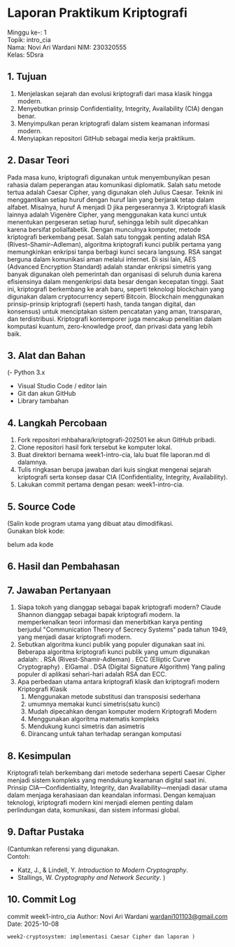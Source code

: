 # Laporan Praktikum Kriptografi
Minggu ke-: 1  
Topik: intro_cia  
Nama: Novi Ari Wardani
NIM: 230320555  
Kelas: 5Dsra  


## 1. Tujuan
1. Menjelaskan sejarah dan evolusi kriptografi dari masa klasik hingga modern.
2. Menyebutkan prinsip Confidentiality, Integrity, Availability (CIA) dengan benar.
3. Menyimpulkan peran kriptografi dalam sistem keamanan informasi modern.
4. Menyiapkan repositori GitHub sebagai media kerja praktikum.


## 2. Dasar Teori
Pada masa kuno, kriptografi digunakan untuk menyembunyikan pesan rahasia dalam peperangan atau komunikasi diplomatik. Salah satu metode tertua adalah Caesar Cipher, yang digunakan oleh Julius Caesar. Teknik ini menggantikan setiap huruf dengan huruf lain yang berjarak tetap dalam alfabet. Misalnya, huruf A menjadi D jika pergeserannya 3. Kriptografi klasik lainnya adalah Vigenère Cipher, yang menggunakan kata kunci untuk menentukan pergeseran setiap huruf, sehingga lebih sulit dipecahkan karena bersifat polialfabetik.
Dengan munculnya komputer, metode kriptografi berkembang pesat. Salah satu tonggak penting adalah RSA (Rivest–Shamir–Adleman), algoritma kriptografi kunci publik pertama yang memungkinkan enkripsi tanpa berbagi kunci secara langsung. RSA sangat berguna dalam komunikasi aman melalui internet. Di sisi lain, AES (Advanced Encryption Standard) adalah standar enkripsi simetris yang banyak digunakan oleh pemerintah dan organisasi di seluruh dunia karena efisiensinya dalam mengenkripsi data besar dengan kecepatan tinggi.
Saat ini, kriptografi berkembang ke arah baru, seperti teknologi blockchain yang digunakan dalam cryptocurrency seperti Bitcoin. Blockchain menggunakan prinsip-prinsip kriptografi (seperti hash, tanda tangan digital, dan konsensus) untuk menciptakan sistem pencatatan yang aman, transparan, dan terdistribusi. Kriptografi kontemporer juga mencakup penelitian dalam komputasi kuantum, zero-knowledge proof, dan privasi data yang lebih baik.

## 3. Alat dan Bahan
(- Python 3.x  
- Visual Studio Code / editor lain  
- Git dan akun GitHub  
- Library tambahan 

## 4. Langkah Percobaan
1. Fork repositori mhbahara/kriptografi-202501 ke akun GitHub pribadi.
2. Clone repositori hasil fork tersebut ke komputer lokal.
3. Buat direktori bernama week1-intro-cia, lalu buat file laporan.md di dalamnya.
4. Tulis ringkasan berupa jawaban dari kuis singkat mengenai sejarah kriptografi serta konsep dasar CIA (Confidentiality, Integrity, Availability).
5. Lakukan commit pertama dengan pesan: week1-intro-cia.

## 5. Source Code
(Salin kode program utama yang dibuat atau dimodifikasi.  
Gunakan blok kode:

belum ada kode 

## 6. Hasil dan Pembahasan

## 7. Jawaban Pertanyaan
1. Siapa tokoh yang dianggap sebagai bapak kriptografi modern?
Claude Shannon dianggap sebagai bapak kriptografi modern.
Ia memperkenalkan teori informasi dan menerbitkan karya penting berjudul "Communication Theory of Secrecy Systems" pada tahun 1949, yang menjadi dasar kriptografi modern.
2. Sebutkan algoritma kunci publik yang populer digunakan saat ini.
Beberapa algoritma kriptografi kunci publik yang umum digunakan adalah:
. RSA (Rivest-Shamir-Adleman)
. ECC (Elliptic Curve Cryptography)
. ElGamal
. DSA (Digital Signature Algorithm)
Yang paling populer di aplikasi sehari-hari adalah RSA dan ECC.
3. Apa perbedaan utama antara kriptografi klasik dan kriptografi modern
   Kriptografi Klasik
   1. Menggunakan metode substitusi dan transposisi sederhana
   2. umumnya memakai kunci simetris(satu kunci)
   3. Mudah dipecahkan dengan komputer modern
   Kriptografi Modern
   1. Menggunakan algoritma matematis kompleks
   2. Mendukung kunci simetris dan asimetris
   3. Dirancang untuk tahan terhadap serangan komputasi

## 8. Kesimpulan
Kriptografi telah berkembang dari metode sederhana seperti Caesar Cipher menjadi sistem kompleks yang mendukung keamanan digital saat ini. Prinsip CIA—Confidentiality, Integrity, dan Availability—menjadi dasar utama dalam menjaga kerahasiaan dan keandalan informasi. Dengan kemajuan teknologi, kriptografi modern kini menjadi elemen penting dalam perlindungan data, komunikasi, dan sistem informasi global.


## 9. Daftar Pustaka
(Cantumkan referensi yang digunakan.  
Contoh:  
- Katz, J., & Lindell, Y. *Introduction to Modern Cryptography*.  
- Stallings, W. *Cryptography and Network Security*.  )



## 10. Commit Log

commit week1-intro_cia
Author: Novi Ari Wardani <wardani101103@gmail.com>
Date:   2025-10-08

    week2-cryptosystem: implementasi Caesar Cipher dan laporan )
```
